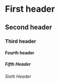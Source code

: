 # First header
## Second header
### Third header
#### Fourth header
##### Fifth Header
###### Sixth Header
